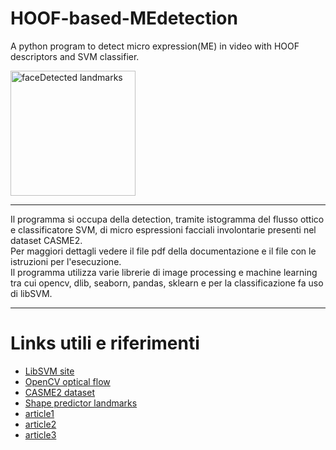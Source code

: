 # HOOF-based-MEdetection
A python program to detect micro expression(ME) in video with HOOF descriptors and SVM classifier. 

<img width="200" alt="faceDetected landmarks" src="https://user-images.githubusercontent.com/22282000/164990572-965e3ef8-48ef-48e3-8915-1e87c27979e2.png">

--------------------------------------------------

Il programma si occupa della detection, tramite istogramma del flusso ottico e classificatore SVM, di micro espressioni facciali involontarie presenti nel dataset CASME2. <br />
Per maggiori dettagli vedere il file pdf della documentazione e il file con le istruzioni per l'esecuzione. <br />
Il programma utilizza varie librerie di image processing e machine learning tra cui opencv, dlib, seaborn, pandas, sklearn e per la classificazione fa uso di libSVM. <br />

-------------------------------------------------

# Links utili e riferimenti 
- [LibSVM site](https://www.csie.ntu.edu.tw/~cjlin/libsvm/)
- [OpenCV optical flow](https://docs.opencv.org/3.4/d4/dee/tutorial_optical_flow.html)
- [CASME2 dataset](http://fu.psych.ac.cn/CASME/casme2-en.php)
- [Shape predictor landmarks](https://github.com/AKSHAYUBHAT/TensorFace/blob/master/openface/models/dlib/shape_predictor_68_face_landmarks.dat)
- [article1](https://arxiv.org/abs/1903.10765)
- [article2](https://arxiv.org/abs/1812.10306)
- [article3](https://www.researchgate.net/publication/319769812_Reading_Hidden_Emotions_Spontaneous_Micro-expression_Spotting_and_Recognition)
